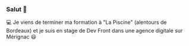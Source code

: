 ### Salut :wave:

 :computer: Je viens de terminer ma formation à "La Piscine" (alentours de Bordeaux) et je suis en stage de Dev Front dans une agence digitale sur Mérignac :smiley:
